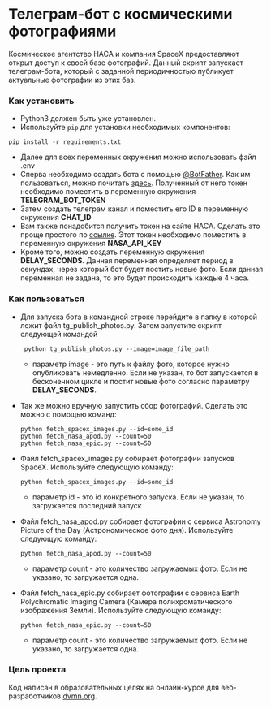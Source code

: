 # Телеграм-бот с космическими фотографиями

Космическое агентство НАСА и компания SpaceX предоставляют открыт доступ к своей базе фотографий.
Данный скрипт запускает телеграм-бота, который с заданной периодичностью публикует актуальные фотографии из этих баз.

### Как установить

- Python3 должен быть уже установлен.
- Используйте `pip` для установки необходимых компонентов:

```
pip install -r requirements.txt
```

- Далее для всех переменных окружения можно использовать файл .env
- Сперва необходимо создать бота с помощью [@BotFather](https://t.me/BotFather). Как им пользоваться, можно
  почитать [здесь](https://chatlabs.ru/botfather-instrukcziya-komandy-nastrojki/). Полученный от него токен необходимо
  поместить в переменную окружения **TELEGRAM_BOT_TOKEN**
- Затем создать телеграм канал и поместить его ID в переменную окружения **CHAT_ID**
- Вам также понадобится получить токен на сайте НАСА. Сделать это проще простого по [ссылке](https://api.nasa.gov/).
  Этот
  токен необходимо поместить в переменную окружения **NASA_API_KEY**
- Кроме того, можно создать переменную окружения **DELAY_SECONDS**. Данная переменная определяет период в секундах,
  через который бот будет постить новые фото. Если данная переменная не задана, то это будет происходить каждые 4 часа.

### Как пользоваться

- Для запуска бота в командной строке перейдите в папку в которой лежит файл tg_publish_photos.py. Затем запустите 
скрипт следующей командой

  ```
   python tg_publish_photos.py --image=image_file_path
  ``` 

    - параметр image - это путь к файлу фото, которое нужно опубликовать немедленно. Если не указан, то бот запускается
      в бесконечном цикле и постит новые фото согласно параметру **DELAY_SECONDS**.

- Так же можно вручную запустить сбор фотографий. Сделать это можно с помощью команд:
  ```
  python fetch_spacex_images.py --id=some_id
  python fetch_nasa_apod.py --count=50
  python fetch_nasa_epic.py --count=50
  ```

- Файл fetch_spacex_images.py собирает фотографии запусков SpaceX. Используйте следующую команду:

  ```
  python fetch_spacex_images.py --id=some_id
  ``` 

    - параметр id - это id конкретного запуска. Если не указан, то загружается последний запуск


- Файл fetch_nasa_apod.py собирает фотографии с сервиса Astronomy Picture of the Day (Астрономическое фото дня).
  Используйте следующую команду:
  ```
  python fetch_nasa_apod.py --count=50
  ```
    - параметр count - это количество загружаемых фото. Если не указано, то загружается одна.

- Файл fetch_nasa_epic.py собирает фотографии с сервиса Earth Polychromatic Imaging Camera (Камера полихроматического
  изображения Земли).
  Используйте следующую команду:
  ```
  python fetch_nasa_epic.py --count=50
  ```
    - параметр count - это количество загружаемых фото. Если не указано, то загружается одна.

### Цель проекта

Код написан в образовательных целях на онлайн-курсе для веб-разработчиков [dvmn.org](https://dvmn.org/).
